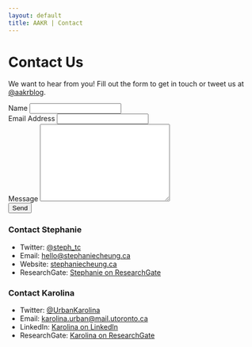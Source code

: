```yaml
---
layout: default
title: AAKR | Contact
---
```

<div class= "container" id="contact">
  <h1 class="pageTitle">Contact Us</h1>
    <p class="intro">We want to hear from you! Fill out the form to get in touch or tweet us at <a href="http://twitter.com/aakrblog">@aakrblog</a>.</p>
  <form action="http://formspree.io/allaboutkidsresearch@gmail.com" method="POST">
    <label for="name">Name</label>    
    <input type="text" id="name" name="name" class="full-width"><br>
    <label for="email">Email Address</label>
    <input type="email" id="email" name="_replyto" class="full-width"><br>
    <label for="message">Message</label>
    <textarea name="message" id="message" cols="30" rows="10" class="full-width"></textarea><br>
    <input type="submit" value="Send" class="button">
  </form>

  <h3>Contact Stephanie</h3>
  <ul>
    <li>Twitter: <a href="http://twitter.com/steph_tc">@steph_tc</a></li>
    <li>Email: <a href="mailto:hello@stephaniecheung.ca">hello@stephaniecheung.ca</a></li>
    <li>Website:  <a href="http://stephaniecheung.ca">stephaniecheung.ca</a></li>
    <li>ResearchGate: <a href="https://www.researchgate.net/profile/Stephanie_Cheung4">Stephanie on ResearchGate</a></li>
  </ul>

  <h3>Contact Karolina</h3>
  <ul>
    <li>Twitter: <a href="http://twitter.com/UrbanKarolina">@UrbanKarolina</a></li>
    <li>Email: <a href="mailto:karolina.urban@mail.utoronto.ca">karolina.urban@mail.utoronto.ca</a></li>
    <li>LinkedIn:  <a href="http://ca.linkedin.com/in/karolina-urban-15728860">Karolina on LinkedIn</a></li>
    <li>ResearchGate: <a href="http://www.researchgate.net/profile/Karolina_Urban">Karolina on ResearchGate</a></li>
  </ul>

</div>
